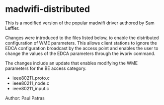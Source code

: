 # madwifi-distributed

This is a modified version of the popular madwifi driver authored by Sam Leffler.

Changes were introduced to the files listed below, to enable the distributed configuration of WME parameters.
This allows client stations to ignore the EDCA configuration broadcast by the access point and enables the 
user to change the values of the EDCA parameters through the iwpriv command. 

The changes include an update that enables modifying the WME parameters for the BE access category.

- ieee80211_proto.c
- ieee80211_node.c
- ieee80211_input.c

Author: Paul Patras
